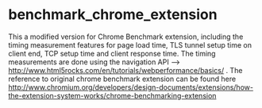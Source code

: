 benchmark_chrome_extension
==========================

This a modified version for Chrome Benchmark extension, including the timing measurement features for page load time, TLS tunnel setup time on client end, TCP setup time and client response time. The timing measurements are done using the navigation API --> http://www.html5rocks.com/en/tutorials/webperformance/basics/ . The reference to original chrome benchmark extension can be found here http://www.chromium.org/developers/design-documents/extensions/how-the-extension-system-works/chrome-benchmarking-extension